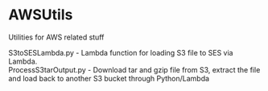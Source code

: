 # AWSUtils
Utilities for AWS related stuff

S3toSESLambda.py - Lambda function for loading S3 file to SES via Lambda.  
ProcessS3tarOutput.py - Download tar and gzip file from S3, extract the file and load back to another S3 bucket through Python/Lambda
